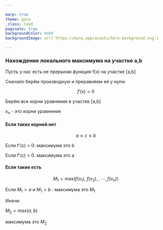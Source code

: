 ```yaml
---

marp: true
theme: gaia
_class: lead
paginate: true
backgroundColor: #000
backgroundImage: url('https://marp.app/assets/hero-background.svg')

---
```


### Нахождение локального максимума на участке a,b

Пусть у нас есть не прерыная функция f(x) на участке [a,b]

Сначало берём производную и преравняем её у нулю

$$ f'(x) = 0 $$

Берём все корни уравнения в участке [a,b]

$x_n$ - это корни уравнения

#### Если таких корней нет
$$ a \leq c \leq b $$

Если f'(c) > 0:
максимума это b

Если f'(c) < 0:
максимума это a

#### Если такие есть

$$ M_1 = max(f(x_1),\;f(x_2),\;,\cdots,f(x_n)) $$

Если $M_1 > a$ и $M_1 > b$ :
максимума это $M_1$

Иначе:

$M_2 = max(a,b)$

максимума это $M_2$